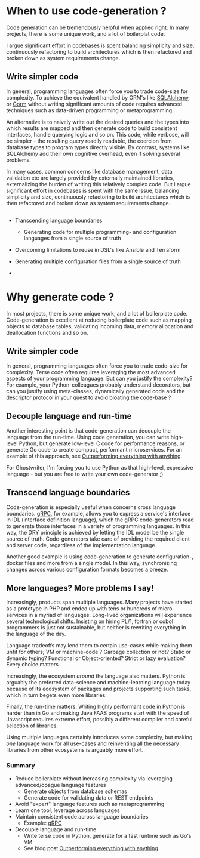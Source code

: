 # When to use code-generation ?

Code generation can be tremendously helpful when applied right. In many projects, there is some unique work, and a lot of boilerplat code.

 I argue significant effort in codebases is spent balancing simplicity and size, continuously refactoring to build architectures which is then refactored and broken down as system requirements change.


## Write simpler code
In general, programming languages often force you to trade code-size for complexity. To achieve the equivalent handled by ORM's like [SQLAlchemy](https://www.sqlalchemy.org) or [Gorm](https://gorm.io) without writing significant amounts of code requires advanced techniques such as data-driven programming or metaprogramming.

An alternative is to naively write out the desired queries and the types into which results are mapped and then generate code to build consistent interfaces, handle querying logic and so on.
This code, while verbose, will be simpler - the resulting query readily readable, the coercion from database types to program types directly visible. By contrast, systems like SQLAlchemy add their own cognitive overhead, even if solving several problems.

In many cases, common concerns like database management, data validation etc are largely provided by externally maintained libraries, externalizing the burden of writing this relatively complex code. But I argue significant effort in codebases is spent with the same issue, balancing simplicity and size, continuously refactoring to build architectures which is then refactored and broken down as system requirements change.


## 



* Transcending language boundaries
    * Generating code for multiple programming- and configuration languages from a single source of truth


* Overcoming limitations to reuse in DSL's like Ansible and Terraform
* Generating multiple configuration files from a single source of truth
* 





# Why generate code ?
In most projects, there is some unique work, and a lot of boilerplate code.
Code-generation is excellent at reducing boilerplate code such as mapping objects to database tables, validating incoming data, memory allocation and deallocation functions and so on.

## Write simpler code
In general, programming languages often force you to trade code-size for complexity. Terse code often requires leveraging the most advanced aspects of your programming language. But can you justify the complexity? For example, your Python-colleagues probably understand decorators, but can you justify using meta-classes, dynamically generated code and the descriptor protocol in your quest to avoid bloating the code-base ?

## Decouple language and run-time
Another interesting point is that code-generation can decouple the language from the run-time. Using code generation, you can write high-level Python, but generate low-level C code for performance reasons, or generate Go code to create compact, performant microservices.
For an example of this approach, see [Outperforming everything with anything](https://wordsandbuttons.online/outperforming_everything_with_anything.html).

For Ghostwriter, I'm forcing you to use Python as that high-level, expressive language - but you are free to write your own code-generator ;)

## Transcend language boundaries
Code-generation is especially useful when concerns cross language boundaries. [gRPC](https://grpc.io/), for example, allows you to express a service's interface in IDL (interface definition language), which the gRPC code-generators read to generate those interfaces in a variety of programming languages.
In this way, the DRY principle is achieved by letting the IDL model be the single source of truth. Code-generators take care of providing the required client and server code, regardless of the implementation language.

Another good example is using code-generation to generate configuration-, docker files and more from a single model. In this way, synchronizing changes across various configuration formats becomes a breeze.

## More languages? More problems I say!
Increasingly, products span multiple languages. Many projects have started as a prototype in PHP and ended up with tens or hundreds of micro-services in a myriad of languages. Long-lived organizations will experience several technological shifts. Insisting on hiring PL/1, fortran or cobol programmers is just not sustainable, but neither is rewriting everything in the language of the day.

Language tradeoffs may lend them to certain use-cases while making them unfit for others; VM or machine-code ? Garbage collection or not? Static or dynamic typing? Functional or Object-oriented? Strict or lazy evaluation? Every choice matters.

Increasingly, the ecosystem *around* the language also matters. Python is arguably the preferred data-science and machine-learning language today because of its ecosystem of packages and projects supporting such tasks, which in turn begets even more libraries.

Finally, the run-time matters. Writing highly performant code in Python is harder than in Go and making Java FAAS programs start with the speed of Javascript requires extreme effort, possibly a different compiler and careful selection of libraries.

Using multiple languages certainly introduces some complexity, but making *one* language work for all use-cases and reinventing all the necessary libraries from other ecosystems is arguably more effort.


### Summary
* Reduce boilerplate without increasing complexity via leveraging advanced/opague language features
    * Generate objects from database schemas
    * Generate code for validating data or REST endpoints
* Avoid "expert" language features such as metaprogramming
* Learn one tool, leverage across languages
* Maintain consistent code across language boundaries
    * Example: [gRPC](https://grpc.io/)
* Decouple language and run-time
    * Write terse code in Python, generate for a fast runtime such as Go's VM
    * See blog post [Outperforming everything with anything](https://wordsandbuttons.online/outperforming_everything_with_anything.html)
